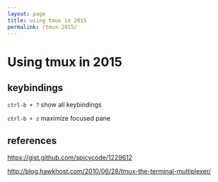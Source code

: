 ```yaml
---
layout: page
title: using tmux in 2015
permalink: /tmux-2015/
---
```


# Using tmux in 2015

## keybindings

`ctrl-b + ?` show all keybindings

`ctrl-b + z` maximize focused pane

## references

https://gist.github.com/spicycode/1229612

http://blog.hawkhost.com/2010/06/28/tmux-the-terminal-multiplexer/
